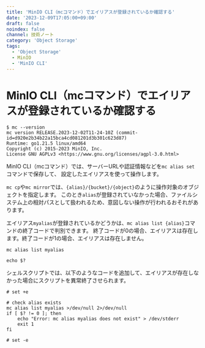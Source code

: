 ```yaml
---
title: 'MinIO CLI（mcコマンド）でエイリアスが登録されているか確認する'
date: '2023-12-09T17:05:00+09:00'
draft: false
noindex: false
channel: 技術ノート
category: 'Object Storage'
tags:
  - 'Object Storage'
  - MinIO
  - 'MinIO CLI'
---
```

# MinIO CLI（mcコマンド）でエイリアスが登録されているか確認する

```shell
$ mc --version
mc version RELEASE.2023-12-02T11-24-10Z (commit-id=d920e2b34b22a15bca4cd081201d3b301c623d87)
Runtime: go1.21.5 linux/amd64
Copyright (c) 2015-2023 MinIO, Inc.
License GNU AGPLv3 <https://www.gnu.org/licenses/agpl-3.0.html>
```

MinIO CLI（mcコマンド）では、サーバーURLや認証情報などを`mc alias set`コマンドで保存して、
設定したエイリアスを使って操作します。

`mc cp`や`mc mirror`では、`{alias}/{bucket}/{object}`のように操作対象のオブジェクトを指定します。
このとき`alias`が登録されていなかった場合、ファイルシステム上の相対パスとして扱われるため、意図しない操作が行われるおそれがあります。

エイリアス`myalias`が登録されているかどうかは、`mc alias list {alias}`コマンドの終了コードで判別できます。
終了コードが0の場合、エイリアスは存在します。終了コードが1の場合、エイリアスは存在しません。

```shell
mc alias list myalias

echo $?
```

シェルスクリプトでは、以下のようなコードを追加して、エイリアスが存在しなかった場合にスクリプトを異常終了させられます。

```shell
# set +e

# check alias exists
mc alias list myalias >/dev/null 2>/dev/null
if [ $? != 0 ]; then
    echo "Error: mc alias myalias does not exist" > /dev/stderr
    exit 1
fi

# set -e
```
